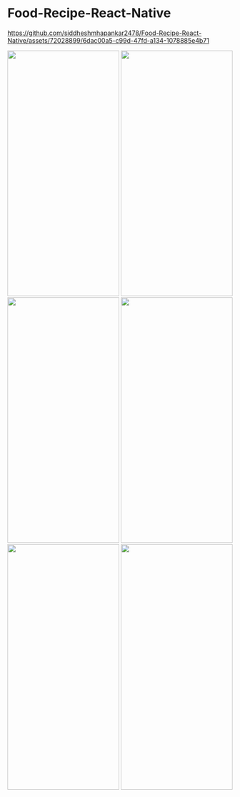 ﻿# Food-Recipe-React-Native


https://github.com/siddheshmhapankar2478/Food-Recipe-React-Native/assets/72028899/6dac00a5-c99d-47fd-a134-1078885e4b71


<img height="550" width="250" src="https://github.com/siddheshmhapankar2478/Food-Recipe-React-Native/assets/72028899/32e9afb0-4773-4956-ba76-acf596a5dacb/photo_2023-12-01_14-45-28.png">
<img height="550" width="250" src="https://github.com/siddheshmhapankar2478/Food-Recipe-React-Native/assets/72028899/8eec7ae2-e5ee-4e80-b57d-36a35c64169c/photo_2023-12-01_14-45-26.png">
<img height="550" width="250" src="https://github.com/siddheshmhapankar2478/Food-Recipe-React-Native/assets/72028899/57d8caa7-baa9-48b3-b007-dec381a6dae6/photo_2023-12-01_14-45-25.png">
<img height="550" width="250" src="https://github.com/siddheshmhapankar2478/Food-Recipe-React-Native/assets/72028899/80406de7-b2d9-4a30-8367-9bbd08b68474/photo_2023-12-01_14-45-23.png">
<img height="550" width="250" src="https://github.com/siddheshmhapankar2478/Food-Recipe-React-Native/assets/72028899/40f97506-058f-46eb-802e-32f53edcefab/photo_2023-12-01_14-45-22.png">
<img height="550" width="250" src="https://github.com/siddheshmhapankar2478/Food-Recipe-React-Native/assets/72028899/737fba39-ca17-4a4d-9d19-a4e217c756f5/photo_2023-12-01_14-45-20.png">





